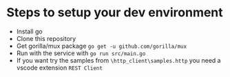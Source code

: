 # Steps to setup your dev environment

- Install go
- Clone this repository
- Get gorilla/mux package
    `go get -u github.com/gorilla/mux`
- Run with the service with
    `go run src/main.go`
- If you want try the samples from `\http_client\samples.http` you need a vscode extension `REST Client`

